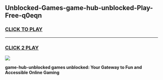 
## Unblocked-Games-game-hub-unblocked-Play-Free-q0eqn
<h3>
<a href="https://premium76.site?title=game-hub-unblocked&ref=24M">CLICK TO PLAY</a></h3>
<hr>

<h3>
<a href="https://premium76.site?title=game-hub-unblocked&ref=24M">CLICK 2 PLAY</a>
  
</h3>

<a href="https://premium76.site?title=game-hub-unblocked&ref=24M"><img src="https://clearcache.store/games.png"></a>


**game-hub-unblocked games unblocked: Your Gateway to Fun and Accessible Online Gaming**
